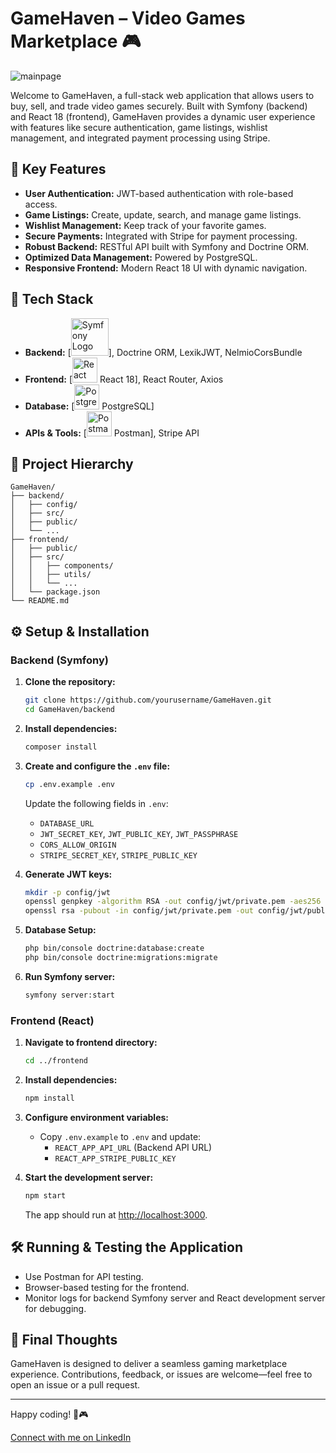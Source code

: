 # GameHaven – Video Games Marketplace 🎮

![mainpage](https://github.com/user-attachments/assets/4857236b-59ed-4bae-8c2c-671a7f169d67)

Welcome to GameHaven, a full-stack web application that allows users to buy, sell, and trade video games securely. Built with Symfony (backend) and React 18 (frontend), GameHaven provides a dynamic user experience with features like secure authentication, game listings, wishlist management, and integrated payment processing using Stripe.

## 📌 Key Features
- **User Authentication:** JWT-based authentication with role-based access.
- **Game Listings:** Create, update, search, and manage game listings.
- **Wishlist Management:** Keep track of your favorite games.
- **Secure Payments:** Integrated with Stripe for payment processing.
- **Robust Backend:** RESTful API built with Symfony and Doctrine ORM.
- **Optimized Data Management:** Powered by PostgreSQL.
- **Responsive Frontend:** Modern React 18 UI with dynamic navigation.
  
## 🚀 Tech Stack
- **Backend:** [<img src="https://upload.wikimedia.org/wikipedia/commons/5/5d/Symfony_logo.svg" width="60" alt="Symfony Logo">], Doctrine ORM, LexikJWT, NelmioCorsBundle
- **Frontend:** [<img src="https://upload.wikimedia.org/wikipedia/commons/a/a7/React-icon.svg" width="40" alt="React Logo"> React 18], React Router, Axios
- **Database:** [<img src="https://upload.wikimedia.org/wikipedia/commons/2/29/Postgresql_elephant.svg" width="40" alt="PostgreSQL Logo"> PostgreSQL]
- **APIs & Tools:** [<img src="https://www.vectorlogo.zone/logos/getpostman/getpostman-icon.svg" width="40" alt="Postman Logo"> Postman], Stripe API

## 📁 Project Hierarchy
```
GameHaven/
├── backend/
│   ├── config/
│   ├── src/
│   ├── public/
│   └── ...
├── frontend/
│   ├── public/
│   ├── src/
│   │   ├── components/
│   │   ├── utils/
│   │   └── ...
│   └── package.json
└── README.md
```

## ⚙️ Setup & Installation

### Backend (Symfony)
1. **Clone the repository:**
   ```bash
   git clone https://github.com/yourusername/GameHaven.git
   cd GameHaven/backend
   ```

2. **Install dependencies:**
   ```bash
   composer install
   ```
   
3. **Create and configure the `.env` file:**
   ```bash
   cp .env.example .env
   ```
   Update the following fields in `.env`:
   - `DATABASE_URL`
   - `JWT_SECRET_KEY`, `JWT_PUBLIC_KEY`, `JWT_PASSPHRASE`
   - `CORS_ALLOW_ORIGIN`
   - `STRIPE_SECRET_KEY`, `STRIPE_PUBLIC_KEY`

4. **Generate JWT keys:**
   ```bash
   mkdir -p config/jwt
   openssl genpkey -algorithm RSA -out config/jwt/private.pem -aes256 -pass pass:your_passphrase
   openssl rsa -pubout -in config/jwt/private.pem -out config/jwt/public.pem -passin pass:your_passphrase
   ```

5. **Database Setup:**
   ```bash
   php bin/console doctrine:database:create
   php bin/console doctrine:migrations:migrate
   ```

6. **Run Symfony server:**
   ```bash
   symfony server:start
   ```

### Frontend (React)
1. **Navigate to frontend directory:**
   ```bash
   cd ../frontend
   ```

2. **Install dependencies:**
   ```bash
   npm install
   ```

3. **Configure environment variables:**
   - Copy `.env.example` to `.env` and update:
     - `REACT_APP_API_URL` (Backend API URL)
     - `REACT_APP_STRIPE_PUBLIC_KEY`

4. **Start the development server:**
   ```bash
   npm start
   ```
   The app should run at [http://localhost:3000](http://localhost:3000).

## 🛠️ Running & Testing the Application
- Use Postman for API testing.
- Browser-based testing for the frontend.
- Monitor logs for backend Symfony server and React development server for debugging.

## 🎯 Final Thoughts
GameHaven is designed to deliver a seamless gaming marketplace experience. Contributions, feedback, or issues are welcome—feel free to open an issue or a pull request.

---

Happy coding! 🚀🎮

[Connect with me on LinkedIn](https://www.linkedin.com/in/mohamed-el-gorrim-8052822a0/)
